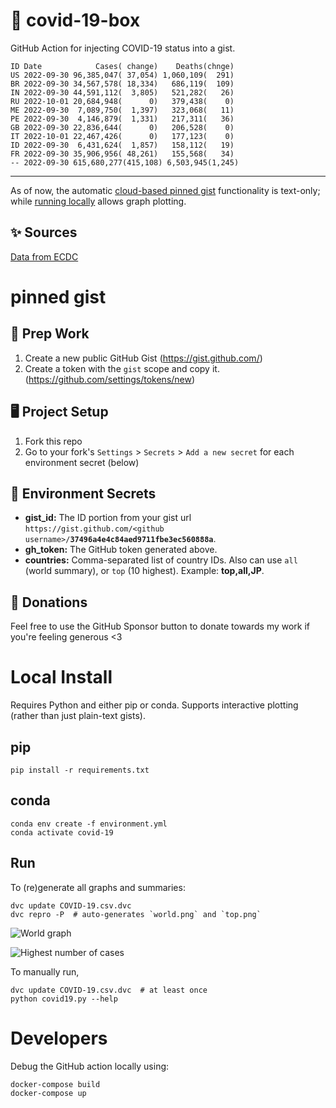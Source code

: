 # 🏥 covid-19-box

GitHub Action for injecting COVID-19 status into a gist.

```
ID Date            Cases( change)    Deaths(chnge)
US 2022-09-30 96,385,047( 37,054) 1,060,109(  291)
BR 2022-09-30 34,567,578( 18,334)   686,119(  109)
IN 2022-09-30 44,591,112(  3,805)   521,282(   26)
RU 2022-10-01 20,684,948(      0)   379,438(    0)
ME 2022-09-30  7,089,750(  1,397)   323,068(   11)
PE 2022-09-30  4,146,879(  1,331)   217,311(   36)
GB 2022-09-30 22,836,644(      0)   206,528(    0)
IT 2022-10-01 22,467,426(      0)   177,123(    0)
ID 2022-09-30  6,431,624(  1,857)   158,112(   19)
FR 2022-09-30 35,906,956( 48,261)   155,568(   34)
-- 2022-09-30 615,680,277(415,108) 6,503,945(1,245)
```

---

As of now, the automatic [cloud-based pinned gist](#pinned-gist) functionality is text-only;
while [running locally](#local-install) allows graph plotting.

## ✨ Sources

[Data from ECDC](https://www.ecdc.europa.eu/en/publications-data/download-todays-data-geographic-distribution-covid-19-cases-worldwide)

# pinned gist

## 🎒 Prep Work
1. Create a new public GitHub Gist (https://gist.github.com/)
1. Create a token with the `gist` scope and copy it. (https://github.com/settings/tokens/new)

## 🖥 Project Setup
1. Fork this repo
1. Go to your fork's `Settings` > `Secrets` > `Add a new secret` for each environment secret (below)

## 🤫 Environment Secrets
- **gist_id:** The ID portion from your gist url `https://gist.github.com/<github username>/`**`37496a4e4c84aed9711fbe3ec560888a`**.
- **gh_token:** The GitHub token generated above.
- **countries:** Comma-separated list of country IDs. Also can use `all` (world summary), or `top` (10 highest). Example: **top,all,JP**.

## 💸 Donations

Feel free to use the GitHub Sponsor button to donate towards my work if you're feeling generous <3

# Local Install

Requires Python and either pip or conda. Supports interactive plotting (rather than just plain-text gists).

## pip

```
pip install -r requirements.txt
```

## conda

```
conda env create -f environment.yml
conda activate covid-19
```

## Run

To (re)generate all graphs and summaries:

```
dvc update COVID-19.csv.dvc
dvc repro -P  # auto-generates `world.png` and `top.png`
```

![World graph](world.png)

![Highest number of cases](top.png)

To manually run,

```
dvc update COVID-19.csv.dvc  # at least once
python covid19.py --help
```

# Developers

Debug the GitHub action locally using:

```
docker-compose build
docker-compose up
```
